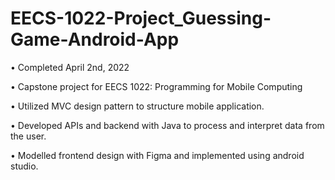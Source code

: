 # EECS-1022-Project_Guessing-Game-Android-App
• Completed April 2nd, 2022

• Capstone project for EECS 1022: Programming for Mobile Computing

• Utilized MVC design pattern to structure mobile application.

• Developed APIs and backend with Java to process and interpret data from the user.

• Modelled frontend design with Figma and implemented using android studio.

